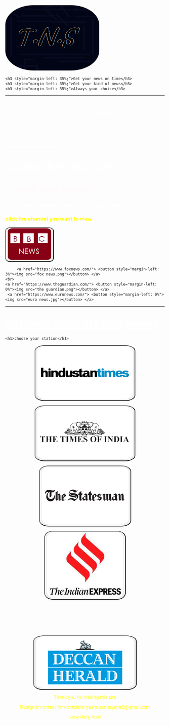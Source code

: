 <html>
<head>
<body background="astronomy-gb9a3b3e76_1280.jpg">
	<img src="memes.png" style="border-radius: 30%; ">
         
	<h3 style="margin-left: 35%;">Get your news on time</h3>
	<h3 style="margin-left: 35%;">Get your kind of news</h3>
	<h3 style="margin-left: 35%;">Always your choice</h3>
<hr>
		<p style="color: white">Get news of global and national together</p>
		<p style="color: white">connect with various news network in one place</p>
		<p style="color: white">connect with network such as BBC,SKY,CNN etc..</p>
	<h1 style="color:white">____________</h1>
	<u><h1 style="color: white">GLOBAL NEWS SECTION</u></h1>
<h1 style="color: snow">choose your station</h1>
<h3 style="color: white">Get the news station that are floating in space for u. </h3>
<h3 style="color: yellow">click the channel you want to view</h3>
	<a href="https://www.bbc.com/news"><button onclick=""><img src="BBC.png"></button></a>
	
         <a href="https://www.foxnews.com/"> <button style="margin-left: 3%"><img src="fox news.png"></button> </a>
	<br>
	<a href="https://www.theguardian.com/"> <button style="margin-left: 0%"><img src="the guardian.png"></button> </a>
	 <a href="https://www.euronews.com/"> <button style="margin-left: 0%"><img src="euro news.jpg"></button> </a>
	 
      
<hr>

<u><h1 style="color: white">NATIONAL NEWS SECTION (Indian)</u></h1>

	
	<h1>choose your station</h1>
<a href="https://www.hindustantimes.com/"><button onclick=""><img src="hindustan times.png"></button></a>

<a href="https://timesofindia.indiatimes.com/"><button style="margin-left: 20"><img src="the times of india.png"></button></a>

<a href="https://www.thestatesman.com/"><button style="margin-left: 20"><img src="statesmen.png"></button></a>

<a href="https://indianexpress.com/"><button style="margin-left: 20"><img src="the indian express.jpg"></button></a>
<style type="text/css">
	img{ border-radius: 10%;

	}
	button{ border-radius: 10% 
	 }
</style>
<br>
<br>
<br>
<br>
<br>

<a href="https://www.deccanherald.com/"><button style="margin-left: 20"><img src="deccan1.png"></button></a>


	
<p>Thank you for visiting this site</p>
<p>Designer contact for complaint:yashupadhayaya8@gmail.com </p>
<p>view daily feed</p>
<style type="text/css">
	p{ text-align: center;
	    color: yellow;
	}
</style>
	
